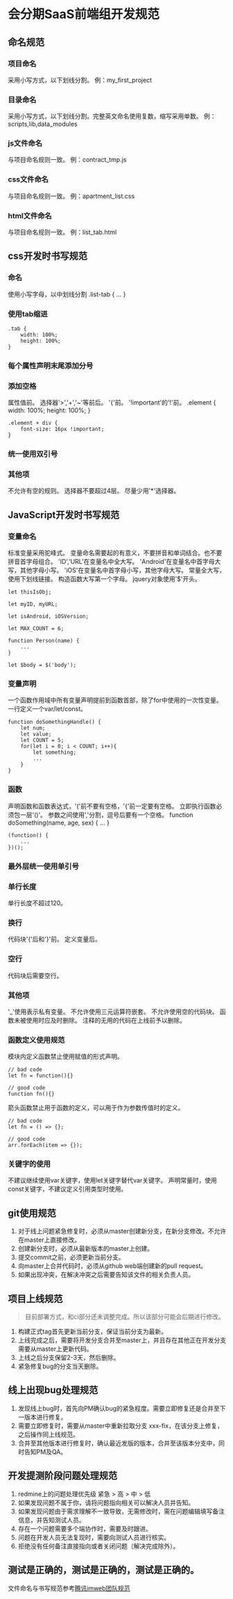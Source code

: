 # 会分期SaaS前端组开发规范

## 命名规范
### 项目命名
采用小写方式，以下划线分割。
例：my_first_project

### 目录命名
采用小写方式，以下划线分割。完整英文命名使用复数，缩写采用单数。
例：scripts,lib,data_modules

### js文件命名
与项目命名规则一致。
例：contract_tmp.js

### css文件命名
与项目命名规则一致。
例：apartment_list.css

### html文件命名
与项目命名规则一致。
例：list_tab.html

## css开发时书写规范
### 命名
使用小写字母，以中划线分割
    .list-tab {
        ...
    }

### 使用tab缩进
    .tab {
        width: 100%;
        height: 100%;
    }

### 每个属性声明末尾添加分号

### 添加空格
属性值前。
选择器'>','+','~'等前后。
'{'前。
'!important'的'!'前。
    .element {
        width: 100%;
        height: 100%;
    }

    .element + div {
        font-size: 16px !important;
    }

### 统一使用双引号

### 其他项
不允许有空的规则。
选择器不要超过4层。
尽量少用'*'选择器。

## JavaScript开发时书写规范
### 变量命名
标准变量采用驼峰式。
变量命名需要起的有意义，不要拼音和单词结合。也不要拼音首字母组合。
'ID','URL'在变量名中全大写。
'Android'在变量名中首字母大写，其他字母小写。
'iOS'在变量名中首字母小写，其他字母大写。
常量全大写，使用下划线链接。
构造函数大写第一个字母。
jquery对象使用'$'开头。

    let thisIsObj;

    let myID, myURL;

    let isAndroid, iOSVersion;

    let MAX_COUNT = 6;

    function Person(name) {
        ...
    }

    let $body = $('body');

### 变量声明
一个函数作用域中所有变量声明提前到函数首部，除了for中使用的一次性变量。
一行定义一个var/let/const。

    function doSomethingHandle() {
        let num;
        let value;
        let COUNT = 5;
        for(let i = 0; i < COUNT; i++){
            let something;
            ...
        }
    }

### 函数
声明函数和函数表达式，'('前不要有空格，'{'前一定要有空格。
立即执行函数必须包一层'()'。
参数之间使用','分割，逗号后要有一个空格。
    function doSomething(name, age, sex) {
        ...
    }

    (function() {
        ...
    })();

### 最外层统一使用单引号

### 单行长度
单行长度不超过120。

### 换行
代码块'{'后和'}'前。
定义变量后。

### 空行
代码块后需要空行。

### 其他项
'_'使用表示私有变量。
不允许使用三元运算符嵌套。
不允许使用空的代码块。
函数未被使用时应及时删除。
注释的无用的代码在上线前予以删除。

### 函数定义使用规范
模块内定义函数禁止使用赋值的形式声明。

    // bad code
    let fn = function(){}

    // good code
    function fn(){}

箭头函数禁止用于函数的定义，可以用于作为参数传值时的定义。

    // bad code
    let fn = () => {};

    // good code
    arr.forEach(item => {});

### 关键字的使用
不建议继续使用var关键字，使用let关键字替代var关键字。
声明常量时，使用const关键字，不建议定义引用类型时使用。


## git使用规范
1. 对于线上问题紧急修复时，必须从master创建新分支，在新分支修改。不允许在master上直接修改。
2. 创建新分支时，必须从最新版本的master上创建。
3. 提交commit之前，必须更新当前分支。
4. 向master上合并代码时，必须从github web端创建新的pull request。
5. 如果出现冲突，在解决冲突之后需要告知该文件的相关负责人员。

## 项目上线规范
>目前部署方式，和ci部分还未调整完成。所以该部分可能会后期进行修改。

1. 构建正式tag首先更新当前分支，保证当前分支为最新。
2. 上线完成之后，需要将开发分支合并至master上，并且存在其他正在开发分支需要从master上更新代码。
3. 上线之后分支保留2-3天，然后删除。
4. 紧急修复bug的分支当天删除。

## 线上出现bug处理规范
1. 发现线上bug时，首先向PM确认bug的紧急程度。需要立即修复还是合并至下一版本进行修复。
2. 需要立即修复时，需要从master中重新拉取分支 xxx-fix，在该分支上修复，之后操作同上线规范。
3. 合并至其他版本进行修复时，确认最近发版的版本，合并至该版本分支中，同时告知PM及QA。

## 开发提测阶段问题处理规范
1. redmine上的问题处理优先级 紧急 > 高 > 中 > 低
2. 如果发现问题不属于你，请将问题指向相关可以解决人员并告知。
3. 如果发现问题由于需求理解不一致导致，无需修改时，需在问题编辑填写备注信息，并告知测试人员。
4. 存在一个问题需要多个端协作时，需要及时跟进。
5. 问题在开发人员无法复现时，需要向测试人员进行核实。
6. 拒绝没有任何备注直接指向或者关闭问题（解决完成除外）。

## 测试是正确的，测试是正确的，测试是正确的。


文件命名与书写规范参考[腾讯imweb团队规范](http://imweb.github.io/CodeGuide/#js-variable-declaration)
